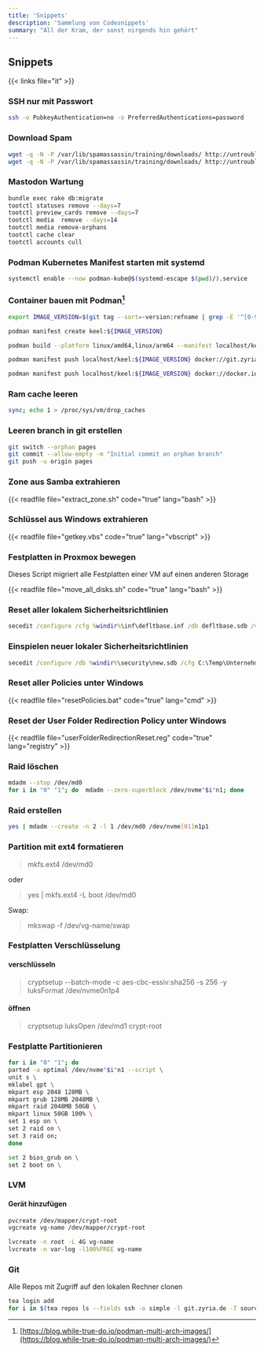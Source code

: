 ```yaml
---
title: 'Snippets'
description: 'Sammlung von Codesnippets'
summary: "All der Kram, der sonst nirgends hin gehört"
---
```


## Snippets

{{< links file="it" >}}

### SSH nur mit Passwort

```bash
ssh -o PubkeyAuthentication=no -o PreferredAuthentications=password
```

### Download Spam

```bash
wget -q -N -P /var/lib/spamassassin/training/downloads/ http://untroubled.org/spam/$$(date +%%Y-%%m.7z -d 'last month')
wget -q -N -P /var/lib/spamassassin/training/downloads/ http://untroubled.org/spam/$$(date +%%Y-%%m.7z)
```

### Mastodon Wartung

```bash
bundle exec rake db:migrate
tootctl statuses remove --days=7
tootctl preview_cards remove --days=7
tootctl media  remove --days=14
tootctl media remove-orphans
tootctl cache clear
tootctl accounts cull
```

### Podman Kubernetes Manifest starten mit systemd

```bash
systemctl enable --now podman-kube@$(systemd-escape $(pwd)/).service
```

### Container bauen mit Podman[^1]

```bash
export IMAGE_VERSION=$(git tag --sort=-version:refname | grep -E '^[0-9]+\.[0-9]+\.[0-9]+$' | sort -V | tail -n 1)

podman manifest create keel:${IMAGE_VERSION}

podman build --platform linux/amd64,linux/arm64 --manifest localhost/keel:${IMAGE_VERSION} -f Dockerfile

podman manifest push localhost/keel:${IMAGE_VERSION} docker://git.zyria.de/pyrox/keel:${IMAGE_VERSION}

podman manifest push localhost/keel:${IMAGE_VERSION} docker://docker.io/ricariel/keel:${IMAGE_VERSION}
```

[^1]: [https://blog.while-true-do.io/podman-multi-arch-images/](https://blog.while-true-do.io/podman-multi-arch-images/)

### Ram cache leeren

```bash
sync; echo 1 > /proc/sys/vm/drop_caches
```

### Leeren branch in git erstellen

```bash
git switch --orphan pages
git commit --allow-empty -m "Initial commit on orphan branch"
git push -u origin pages
```

### Zone aus Samba extrahieren

{{< readfile file="extract_zone.sh" code="true" lang="bash" >}}

### Schlüssel aus Windows extrahieren

{{< readfile file="getkey.vbs" code="true" lang="vbscript" >}}

### Festplatten in Proxmox bewegen

Dieses Script migriert alle Festplatten einer VM auf einen anderen Storage

{{< readfile file="move_all_disks.sh" code="true" lang="bash" >}}

### Reset aller lokalem Sicherheitsrichtlinien

```cmd
secedit /configure /cfg %windir%\inf\defltbase.inf /db defltbase.sdb /verbose
```

### Einspielen neuer lokaler Sicherheitsrichtlinien

```cmd
secedit /configure /db %windir%\security\new.sdb /cfg C:\Temp\Unternehmenssicherheit_W11.inf /overwrite /log C:\Temp\security_log.txt
```

### Reset aller Policies unter Windows

{{< readfile file="resetPolicies.bat" code="true" lang="cmd" >}}

### Reset der User Folder Redirection Policy unter Windows

{{< readfile file="userFolderRedirectionReset.reg" code="true" lang="registry" >}}

### Raid löschen

```bash
mdadm --stop /dev/md0
for i in "0" "1"; do  mdadm --zero-superblock /dev/nvme"$i"n1; done
```

### Raid erstellen

```bash
yes | mdadm --create -n 2 -l 1 /dev/md0 /dev/nvme[01]n1p1
```

### Partition mit ext4 formatieren

> mkfs.ext4 /dev/md0

oder
> yes | mkfs.ext4 -L boot /dev/md0

Swap:
> mkswap -f /dev/vg-name/swap

### Festplatten Verschlüsselung

#### verschlüsseln

> cryptsetup --batch-mode -c aes-cbc-essiv:sha256 -s 256 -y luksFormat /dev/nvme0n1p4

#### öffnen

> cryptsetup luksOpen /dev/md1 crypt-root

### Festplatte Partitionieren

```bash
for i in "0" "1"; do
parted -a optimal /dev/nvme"$i"n1 --script \
unit s \
mklabel gpt \
mkpart esp 2048 128MB \
mkpart grub 128MB 2048MB \
mkpart raid 2048MB 50GB \
mkpart linux 50GB 100% \
set 1 esp on \
set 2 raid on \
set 3 raid on;
done

set 2 bios_grub on \
set 2 boot on \
```

### LVM

#### Gerät hinzufügen

```bash
pvcreate /dev/mapper/crypt-root
vgcreate vg-name /dev/mapper/crypt-root

lvcreate -n root -L 4G vg-name
lvcreate -n var-log -l100%FREE vg-name
```

### Git

Alle Repos mit Zugriff auf den lokalen Rechner clonen

```bash
tea login add
for i in $(tea repos ls --fields ssh -o simple -l git.zyria.de -T source); do git clone $i; done
```
